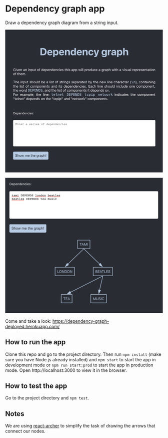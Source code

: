 # Dependency graph app

Draw a dependency graph diagram from a string input.

![Dependency graph app](public/dependency-graph-app.png)

![Dependency graph](public/dependency-graph.png)

Come and take a look: https://dependency-graph-deployed.herokuapp.com/

## How to run the app

Clone this repo and go to the project directory. Then run `npm install` (make sure you have Node.js already installed) and `npm start` to start the app in development mode or `npm run start:prod` to start the app in production mode.
Open http://localhost:3000 to view it in the browser.

## How to test the app

Go to the project directory and `npm test`.

## Notes

We are using [react-archer](https://www.npmjs.com/package/react-archer) to simplify the task of drawing the arrows that connect our nodes.
